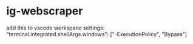 # ig-webscraper

add this to vscode workspace settings:          "terminal.integrated.shellArgs.windows": ["-ExecutionPolicy", "Bypass"]